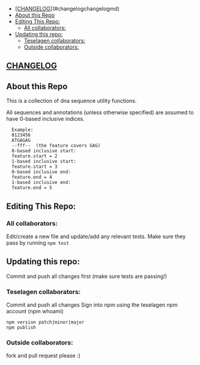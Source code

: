 <!-- TOC -->

- [[CHANGELOG](CHANGELOG.md)](#changelogchangelogmd)
- [About this Repo](#about-this-repo)
- [Editing This Repo:](#editing-this-repo)
  - [All collaborators:](#all-collaborators)
- [Updating this repo:](#updating-this-repo)
  - [Teselagen collaborators:](#teselagen-collaborators)
  - [Outside collaborators:](#outside-collaborators)

<!-- /TOC -->

## [CHANGELOG](CHANGELOG.md)
## About this Repo
This is a collection of dna sequence utility functions.

All sequences and annotations (unless otherwise specified) are assumed to have 0-based inclusive indices. 
```
  Example:
  0123456
  ATGAGAG
  --fff--  (the feature covers GAG)
  0-based inclusive start:
  feature.start = 2
  1-based inclusive start:
  feature.start = 3
  0-based inclusive end:
  feature.end = 4
  1-based inclusive end:
  feature.end = 5
```

## Editing This Repo:
### All collaborators: 
Edit/create a new file and update/add any relevant tests.
Make sure they pass by running `npm test`

## Updating this repo: 
Commit and push all changes first (make sure tests are passing!)

### Teselagen collaborators: 
Commit and push all changes
Sign into npm using the teselagen npm account (npm whoami)

```
npm version patch|minor|major
npm publish
```

### Outside collaborators: 
fork and pull request please :)